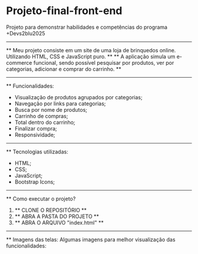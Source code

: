 # Projeto-final-front-end
Projeto para demonstrar habilidades e competências do programa +Devs2blu2025

******************************************************************************************************************************************

** Meu projeto consiste em um site de uma loja de brinquedos online. Utilizando  HTML, CSS e JavaScript puro. **
** A aplicação simula um e-commerce funcional, sendo possível pesquisar por produtos, ver por categorias, adicionar e comprar do carrinho. **

******************************************************************************************************************************************

** Funcionalidades:
- Visualização de produtos agrupados por categorias;
- Navegação por links para categorias;
- Busca por nome de produtos;
- Carrinho de compras;
- Total dentro do carrinho;
- Finalizar compra;
- Responsividade;

******************************************************************************************************************************************

** Tecnologias utilizadas:
- HTML;
- CSS;
- JavaScript;
- Bootstrap Icons;

******************************************************************************************************************************************

** Como executar o projeto?

1. ** CLONE O REPOSITÓRIO **
2. ** ABRA A PASTA DO PROJETO **
3. ** ABRA O ARQUIVO "index.html" **

******************************************************************************************************************************************

** Imagens das telas:
Algumas imagens para melhor visualização das funcionalidades:

